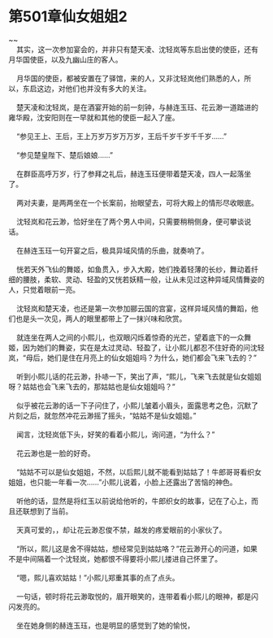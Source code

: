 # 第501章仙女姐姐2
~~<br>&nbsp;&nbsp;&nbsp;&nbsp;其实，这一次参加宴会的，并非只有楚天凌、沈轻岚等东启出使的使臣，还有月华国使臣，以及九幽山庄的客人。<br><br>&nbsp;&nbsp;&nbsp;&nbsp;月华国的使臣，都被安置在了驿馆，来的人，又非沈轻岚他们熟悉的人，所以，东启这边，对他们也并没有多大的关注。<br><br>&nbsp;&nbsp;&nbsp;&nbsp;楚天凌和沈轻岚，是在酒宴开始的前一刻钟，与赫连玉珏、花云渺一道踏进的雍华殿，沈安阳则在一早就和其他的使臣一起入了座。<br><br>&nbsp;&nbsp;&nbsp;&nbsp;“参见王上、王后，王上万岁万岁万万岁，王后千岁千岁千千岁……”<br><br>&nbsp;&nbsp;&nbsp;&nbsp;“参见楚皇陛下、楚后娘娘……”<br><br>&nbsp;&nbsp;&nbsp;&nbsp;在群臣高呼万岁，行了参拜之礼后，赫连玉珏便带着楚天凌，四人一起落坐了。<br><br>&nbsp;&nbsp;&nbsp;&nbsp;两对夫妻，是两两坐在一个长案前，抬眼望去，可将大殿上的情形尽收眼底。<br><br>&nbsp;&nbsp;&nbsp;&nbsp;沈轻岚和花云渺，恰好坐在了两个男人中间，只需要稍稍侧身，便可攀谈说话。<br><br>&nbsp;&nbsp;&nbsp;&nbsp;在赫连玉珏一句开宴之后，极具异域风情的乐曲，就奏响了。<br><br>&nbsp;&nbsp;&nbsp;&nbsp;恍若天外飞仙的舞姬，如鱼贯入，步入大殿，她们挽着轻薄的长纱，舞动着纤细的腰肢，柔软、灵动、轻盈的又恍若妖精一般，让从未见过这种异域风情舞姿的人，只觉着眼前一亮。<br><br>&nbsp;&nbsp;&nbsp;&nbsp;沈轻岚和楚天凌，也还是第一次参加郦云国的宫宴，这样异域风情的舞蹈，他们也是头一次见，两人的眼里都带上了一抹兴味和欣赏。<br><br>&nbsp;&nbsp;&nbsp;&nbsp;就连坐在两人之间的小熙儿，也双眼闪烁着惊奇的光芒，望着底下的一众舞姬，因为她们的舞姿，实在是太过灵动、轻盈了，让小熙儿都忍不住好奇的问沈轻岚，“母后，她们是住在月亮上的仙女姐姐吗？为什么，她们都会飞来飞去的？”<br><br>&nbsp;&nbsp;&nbsp;&nbsp;听到小熙儿话的花云渺，扑哧一下，笑出了声，“熙儿，飞来飞去就是仙女姐姐呀？姑姑也会飞来飞去的，那姑姑也是仙女姐姐吗？”<br><br>&nbsp;&nbsp;&nbsp;&nbsp;似乎被花云渺的话一下子问住了，小熙儿皱着小眉头，面露思考之色，沉默了片刻之后，就忽然冲花云渺摇了摇头，“姑姑不是仙女姐姐。”<br><br>&nbsp;&nbsp;&nbsp;&nbsp;闻言，沈轻岚低下头，好笑的看着小熙儿，询问道，“为什么？”<br><br>&nbsp;&nbsp;&nbsp;&nbsp;花云渺也是一脸的好奇。<br><br>&nbsp;&nbsp;&nbsp;&nbsp;“姑姑不可以是仙女姐姐，不然，以后熙儿就不能看到姑姑了！牛郎哥哥看织女姐姐，也只能一年看一次……”小熙儿说着，小脸上还露出了苦恼的神色。<br><br>&nbsp;&nbsp;&nbsp;&nbsp;听他的话，显然是将红玉以前说给他听的，牛郎织女的故事，记在了心上，而且还联想到了当前。<br><br>&nbsp;&nbsp;&nbsp;&nbsp;天真可爱的，，却让花云渺忍俊不禁，越发的疼爱眼前的小家伙了。<br><br>&nbsp;&nbsp;&nbsp;&nbsp;“所以，熙儿这是舍不得姑姑，想经常见到姑姑咯？”花云渺开心的问道，如果不是中间隔着一个沈轻岚，她都恨不得要将小熙儿搂进自己怀里了。<br><br>&nbsp;&nbsp;&nbsp;&nbsp;“嗯，熙儿喜欢姑姑！”小熙儿郑重其事的点了点头。<br><br>&nbsp;&nbsp;&nbsp;&nbsp;一句话，顿时将花云渺取悦的，眉开眼笑的，连带着看小熙儿的眼神，都是闪闪发亮的。<br><br>&nbsp;&nbsp;&nbsp;&nbsp;坐在她身侧的赫连玉珏，也是明显的感觉到了她的愉悦，<br><br>
                    

<script>_fwqdsqadxfw()</script>
<div><script>_dfwf1dw();</script></div>
<div><script>_dfwf1agdw();</script></div>
                